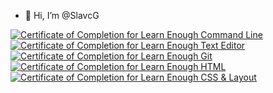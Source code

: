- 👋 Hi, I’m @SlavcG

<!---
- 👀 I’m interested in ...
- 🌱 I’m currently learning ...
- 💞️ I’m looking to collaborate on ...
- 📫 How to reach me ...
--->

<a href="https://www.learnenough.com/certificates/cmrlj"><img src="https://www.learnenough.com/certificates/cmrlj/command-line-tutorial.svg" alt="Certificate of Completion for Learn Enough Command Line"></a><a href="https://www.learnenough.com/certificates/cmrlj"><img src="https://www.learnenough.com/certificates/cmrlj/text-editor-tutorial.svg" alt="Certificate of Completion for Learn Enough Text Editor"></a><a href="https://www.learnenough.com/certificates/cmrlj"><img src="https://www.learnenough.com/certificates/cmrlj/git-tutorial.svg" alt="Certificate of Completion for Learn Enough Git"></a><a href="https://www.learnenough.com/certificates/cmrlj"><img src="https://www.learnenough.com/certificates/cmrlj/html-tutorial.svg" alt="Certificate of Completion for Learn Enough HTML"></a><a href="https://www.learnenough.com/certificates/cmrlj"><img src="https://www.learnenough.com/certificates/cmrlj/css-and-layout-tutorial.svg" alt="Certificate of Completion for Learn Enough CSS &amp; Layout"></a>

<!---
SlavcG/SlavcG is a ✨ special ✨ repository because its `README.md` (this file) appears on your GitHub profile.
You can click the Preview link to take a look at your changes.
--->
